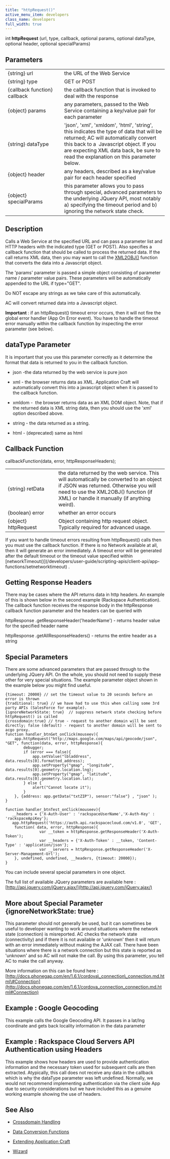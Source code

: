 ```yaml
---
title: "httpRequest()"
active_menu_item: developers
class_name: developers
full_width: true
---
```



int **httpRequest** (url, type, callback, optional params, optional dataType, optional header, optional specialParams)

## Parameters

<table>
<tr>
<td width="199">
{string} url

</td>
<td width="10">
</td>
<td width="671">
the URL of the Web Service

</td>
</tr>
<tr>
<td width="199">
{string} type

</td>
<td width="10">
</td>
<td width="671">
GET or POST

</td>
</tr>
<tr>
<td width="199">
{callback function} callback

</td>
<td width="10">
</td>
<td width="671">
the callback function that is invoked to deal with the response

</td>
</tr>
<tr>
<td width="199">
{object} params

</td>
<td width="10">
</td>
<td width="671">
any parameters, passed to the Web Service containing a key/value pair for each parameter

</td>
</tr>
<tr>
<td width="199">
{string} dataType

</td>
<td width="10">
</td>
<td width="671">
'json', 'xml', 'xmldom', 'html', 'string', this indicates the type of data that will be returned; AC will automatically convert this back to a  Javascript object. If you are expecting XML data back, be sure to read the explanation on this parameter below.

</td>
</tr>
<tr>
<td width="199">
{object} header

</td>
<td width="10">
</td>
<td width="671">
any headers, described as a key/value pair for each header specified

</td>
</tr>
<tr>
<td width="199">
{object} specialParams

</td>
<td width="10">
</td>
<td width="671">
this parameter allows you to pass through special, advanced parameters to the underlying JQuery API, most notably a) specifying the timeout period and b) ignoring the network state check.

</td>
</tr>
</table>

## Description

Calls a Web Service at the specified URL and can pass a parameter list and HTTP headers with the indicated type (GET or POST). Also specifies a callback function that should be called to process the returned data. If the call returns XML data, then you may want to call the [XML2OBJ()](/developers/user-guide/scripting-apis/client-api/conversion-functions/xml2json) function that converts the data into a Javascript object.

The 'params' parameter is passed a simple object consisting of parameter name / parameter value pairs. These parameters will be automatically appended to the URL if type="GET".

Do NOT escape any strings as we take care of this automatically.

AC will convert returned data into a Javascript object.

**Important** : if an httpRequest() timeout error occurs, then it will not fire the global error handler (App On Error event). You have to handle the timeout error manually within the callback function by inspecting the error parameter (see below).

## dataType Parameter

It is important that you use this parameter correctly as it determine the format that data is returned to you in the callback function.

 - json -the data returned by the web service is pure json

 - xml - the browser returns data as XML. Application Craft will automatically convert this into a javascript object when it is passed to the callback function.

 - xmldom -  the browser returns data as an XML DOM object. Note, that if the returned data is XML string data, then you should use the 'xml' option described above.

 - string - the data returned as a string.

 - html - (deprecated) same as html

## Callback Function

callbackFunction(data, error, httpResponseHeaders);

<table>
<tr>
<td width="178">
{string} retData

</td>
<td width="11">
</td>
<td width="706">
the data returned by the web service. This will automatically be converted to an object if JSON was returned. Otherwise you will need to use the XML2OBJ() function (if XML) or handle it manually (if anything weird).

</td>
</tr>
<tr>
<td width="178">
{boolean} error

</td>
<td width="11">
</td>
<td width="706">
whether an error occurs

</td>
</tr>
<tr>
<td width="178">
{object} httpRequest

</td>
<td width="11">
</td>
<td width="706">
Object containing http request object. Typically required for advanced usage.

</td>
</tr>
</table>
If you want to handle timeout errors resulting from httpRequest() calls then you must use the callback function. If there is no Network available at all, then it will generate an error immediately. A timeout error will be generated after the default timeout or the timeout value specified within [networkTimeout()](/developers/user-guide/scripting-apis/client-api/app-functions/setnetworktimeout) .

## Getting Response Headers

There may be cases where the API returns data in http headers. An example of this is shown below in the second example (Rackspace Authentication). The callback function receives the response body in the httpResponse callback function parameter and the headers can be queried with

httpResponse .getResponseHeader('headerName') - returns header value for the specified header name

httpResponse .getAllResponseHeaders() - returns the entire header as a string

## Special Parameters

There are some advanced parameters that are passed through to the underlying JQuery API. On the whole, you should not need to supply these other for very special situations. The example parameter object shown in the example below you might find useful.

    {timeout: 20000} // set the timeout value to 20 seconds before an error is thrown
    {traditional: true} // we have had to use this when calling some 3rd party APIs (SalesForce for example).
    {ignoreNetworkState: true}  // suppress network state checking before httpRequest() is called
    {crossdomain:true} // true - request to another domain will be sent directly; false (default) - request to another domain will be sent to acgo proxy.
    function handler_btnGet_onClick(mouseev){
        app.httpRequest("http://maps.google.com/maps/api/geocode/json", "GET", function(data, error, httpResponse){    
            debugger;
            if (error === false){
                app.setValue("lbladdress", data.results[0].formatted_address);
                app.setProperty("gmap", "longitude", data.results[0].geometry.location.lng);
                app.setProperty("gmap", "latitude", data.results[0].geometry.location.lat);         
            } else {
                alert("Cannot locate it");
            }
        }, {address: app.getData("txtZIP"), sensor:"false"} , "json" );
    }
     
    function handler_btnTest_onClick(mouseev){ 
       __headers = {'X-Auth-User' : 'rackspaceUserName','X-Auth-Key' : 'rackspaceApiKey'};    
       app.httpRequest('https://auth.api.rackspacecloud.com/v1.0', 'GET', 
        function( data, error, httpResponse){
                   var __token = httpResponse.getResponseHeader('X-Auth-Token');
                   var __headers = {'X-Auth-Token' : __token, 'Content-Type' : 'application/json'};
                   var __servers = httpResponse.getResponseHeader('X-Server-Management-Url');
        }, undefined, undefined, __headers, {timeout: 20000});
    }
     
     
   

You can include several special parameters in one object.

The full list of available JQuery parameters are available here : [http://api.jquery.com/jQuery.ajax/](http://api.jquery.com/jQuery.ajax/)

## More about Special Parameter {ignoreNetworkState: true}

This parameter should not generally be used, but it can sometimes be useful to developer wanting to work around situations where the network state (connection) is misreported. AC checks the network state (connectivity) and if there it is not available or 'unknown' then it will return with an error immediately without making the AJAX call. There have been situations where there is a network connection but this state is reported as 'unknown' and so AC will not make the call. By using this parameter, you tell AC to make the call anyway.

More information on this can be found here : [http://docs.phonegap.com/en/1.6.1/cordova\_connection\_connection.md.html\#Connection](http://docs.phonegap.com/en/1.6.1/cordova_connection_connection.md.html#Connection)

## Example : Google Geocoding

This example calls the Google Geocoding API. It passes in a lat/lng coordinate and gets back locality information in the data parameter

## Example : Rackspace Cloud Servers API Authentication using Headers

This example shows how headers are used to provide authentication information and the necessary token used for subsequent calls are then extracted. Atypically, this call does not receive any data in the callback which is why the dataType parameter was left undefined. Normally, we would not recommend implementing authentication via the client side App due to security considerations but we have included this as a genuine working example showing the use of headers.

## See Also

 - [Crossdomain Handling](/developers/user-guide/scripting-apis/client-scripting-overview/scripting-with-javascript/common-usage-examples/crossdomain-issues)

 - [Data Conversion Functions](/developers/user-guide/scripting-apis/client-api/conversion-functions/)

 - [Extending Application Craft](/developers/user-guide/adding-widgets-and-api-methods/)

 - [Wizard](/developers/user-guide/scripting-apis/client-api/soap-restful-ajax-calls/web-service-wizard)

